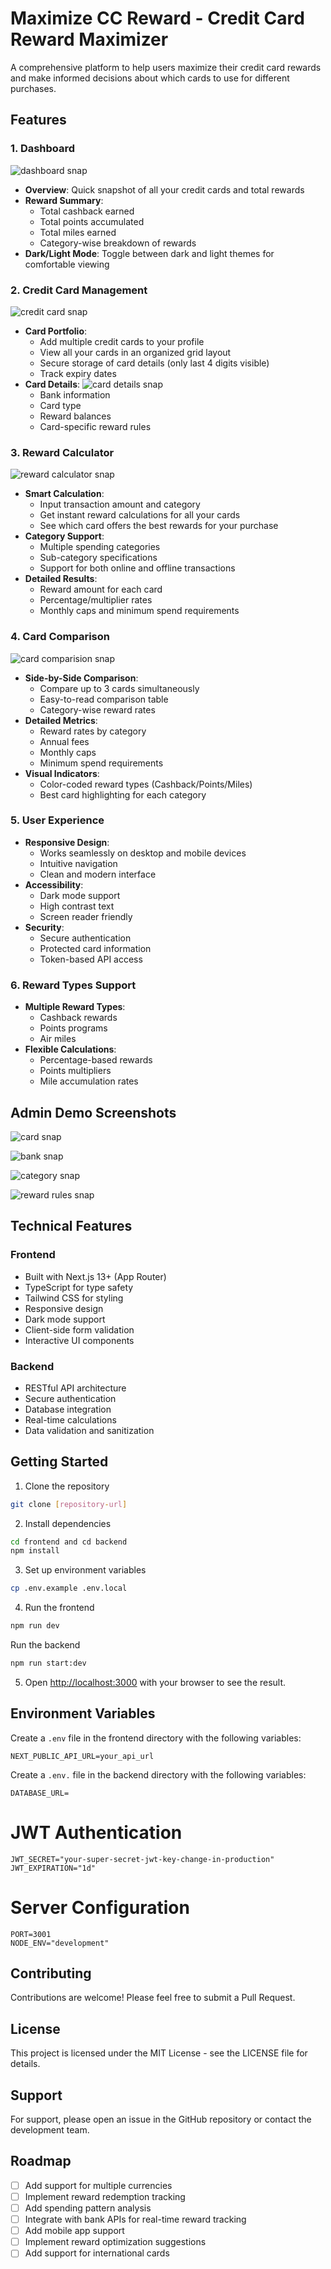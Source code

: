 # Maximize CC Reward - Credit Card Reward Maximizer

A comprehensive platform to help users maximize their credit card rewards and make informed decisions about which cards to use for different purchases.

## Features

### 1. Dashboard
![dashboard snap](https://github.com/PranayHaldiya/Maximize-CCreward/blob/main/frontend/public/Screenshot%202025-03-19%20141647.png)
- **Overview**: Quick snapshot of all your credit cards and total rewards
- **Reward Summary**:
  - Total cashback earned
  - Total points accumulated
  - Total miles earned
  - Category-wise breakdown of rewards
- **Dark/Light Mode**: Toggle between dark and light themes for comfortable viewing

### 2. Credit Card Management
![credit card snap](https://github.com/PranayHaldiya/Maximize-CCreward/blob/main/frontend/public/Screenshot%202025-03-19%20141701.png)
- **Card Portfolio**:
  - Add multiple credit cards to your profile
  - View all your cards in an organized grid layout
  - Secure storage of card details (only last 4 digits visible)
  - Track expiry dates
- **Card Details**:
![card details snap](https://github.com/PranayHaldiya/Maximize-CCreward/blob/main/frontend/public/Screenshot%202025-03-19%20141718.png)
  - Bank information
  - Card type
  - Reward balances
  - Card-specific reward rules

### 3. Reward Calculator
![reward calculator snap](https://github.com/PranayHaldiya/Maximize-CCreward/blob/main/frontend/public/Screenshot%202025-03-19%20141730.png)
- **Smart Calculation**:
  - Input transaction amount and category
  - Get instant reward calculations for all your cards
  - See which card offers the best rewards for your purchase
- **Category Support**:
  - Multiple spending categories
  - Sub-category specifications
  - Support for both online and offline transactions
- **Detailed Results**:
  - Reward amount for each card
  - Percentage/multiplier rates
  - Monthly caps and minimum spend requirements

### 4. Card Comparison
![card comparision snap](https://github.com/PranayHaldiya/Maximize-CCreward/blob/main/frontend/public/Screenshot%202025-03-19%20141742.png)
- **Side-by-Side Comparison**:
  - Compare up to 3 cards simultaneously
  - Easy-to-read comparison table
  - Category-wise reward rates
- **Detailed Metrics**:
  - Reward rates by category
  - Annual fees
  - Monthly caps
  - Minimum spend requirements
- **Visual Indicators**:
  - Color-coded reward types (Cashback/Points/Miles)
  - Best card highlighting for each category

### 5. User Experience
- **Responsive Design**:
  - Works seamlessly on desktop and mobile devices
  - Intuitive navigation
  - Clean and modern interface
- **Accessibility**:
  - Dark mode support
  - High contrast text
  - Screen reader friendly
- **Security**:
  - Secure authentication
  - Protected card information
  - Token-based API access

### 6. Reward Types Support
- **Multiple Reward Types**:
  - Cashback rewards
  - Points programs
  - Air miles
- **Flexible Calculations**:
  - Percentage-based rewards
  - Points multipliers
  - Mile accumulation rates
    
## Admin Demo Screenshots
![card snap](https://github.com/PranayHaldiya/Maximize-CCreward/blob/main/frontend/public/Screenshot%202025-03-19%20141817.png)

![bank snap](https://github.com/PranayHaldiya/Maximize-CCreward/blob/main/frontend/public/Screenshot%202025-03-19%20141827.png)

![category snap](https://github.com/PranayHaldiya/Maximize-CCreward/blob/main/frontend/public/Screenshot%202025-03-19%20141853.png)

![reward rules snap](https://github.com/PranayHaldiya/Maximize-CCreward/blob/main/frontend/public/Screenshot%202025-03-19%20141908.png)

## Technical Features

### Frontend
- Built with Next.js 13+ (App Router)
- TypeScript for type safety
- Tailwind CSS for styling
- Responsive design
- Dark mode support
- Client-side form validation
- Interactive UI components

### Backend
- RESTful API architecture
- Secure authentication
- Database integration
- Real-time calculations
- Data validation and sanitization

## Getting Started

1. Clone the repository
```bash
git clone [repository-url]
```

2. Install dependencies
```bash
cd frontend and cd backend
npm install
```

3. Set up environment variables
```bash
cp .env.example .env.local
```

4. Run the frontend
```bash
npm run dev
```
Run the backend
```bash
npm run start:dev   
```

5. Open [http://localhost:3000](http://localhost:3000) with your browser to see the result.

## Environment Variables

Create a `.env` file in the frontend directory with the following variables:
```
NEXT_PUBLIC_API_URL=your_api_url
```
Create a `.env.` file in the backend directory with the following variables:
```
DATABASE_URL=
```
# JWT Authentication
```
JWT_SECRET="your-super-secret-jwt-key-change-in-production"
JWT_EXPIRATION="1d"
```
# Server Configuration
```
PORT=3001
NODE_ENV="development"
```

## Contributing

Contributions are welcome! Please feel free to submit a Pull Request.

## License

This project is licensed under the MIT License - see the LICENSE file for details.

## Support

For support, please open an issue in the GitHub repository or contact the development team.

## Roadmap

- [ ] Add support for multiple currencies
- [ ] Implement reward redemption tracking
- [ ] Add spending pattern analysis
- [ ] Integrate with bank APIs for real-time reward tracking
- [ ] Add mobile app support
- [ ] Implement reward optimization suggestions
- [ ] Add support for international cards
